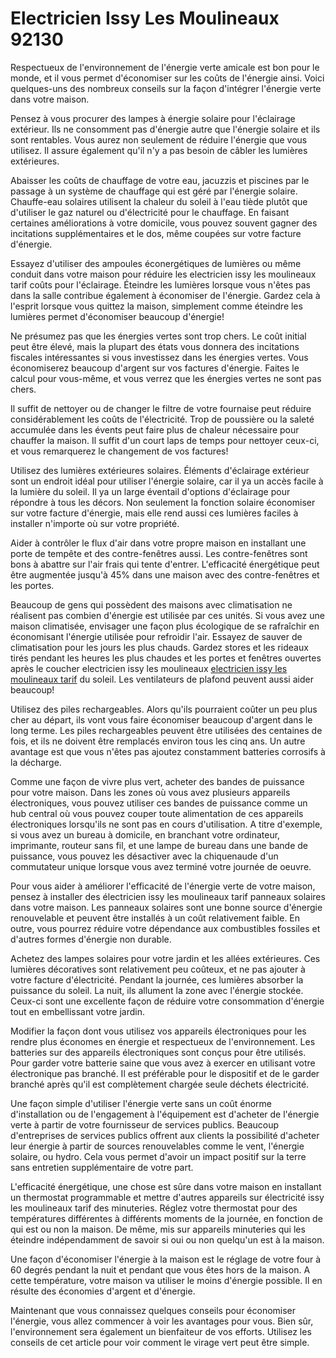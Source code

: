 # Electricien Issy Les Moulineaux 92130

Respectueux de l'environnement de l'énergie verte amicale est bon pour le monde, et il vous permet d'économiser sur les coûts de l'énergie ainsi. Voici quelques-uns des nombreux conseils sur la façon d'intégrer l'énergie verte dans votre maison.

Pensez à vous procurer des lampes à énergie solaire pour l'éclairage extérieur. Ils ne consomment pas d'énergie autre que l'énergie solaire et ils sont rentables. Vous aurez non seulement de réduire l'énergie que vous utilisez. Il assure également qu'il n'y a pas besoin de câbler les lumières extérieures.

Abaisser les coûts de chauffage de votre eau, jacuzzis et piscines par le passage à un système de chauffage qui est géré par l'énergie solaire. Chauffe-eau solaires utilisent la chaleur du soleil à l'eau tiède plutôt que d'utiliser le gaz naturel ou d'électricité pour le chauffage. En faisant certaines améliorations à votre domicile, vous pouvez souvent gagner des incitations supplémentaires et le dos, même coupées sur votre facture d'énergie.

Essayez d'utiliser des ampoules éconergétiques de lumières ou même conduit dans votre maison pour réduire les electricien issy les moulineaux tarif coûts pour l'éclairage. Éteindre les lumières lorsque vous n'êtes pas dans la salle contribue également à économiser de l'énergie. Gardez cela à l'esprit lorsque vous quittez la maison, simplement comme éteindre les lumières permet d'économiser beaucoup d'énergie!

Ne présumez pas que les énergies vertes sont trop chers. Le coût initial peut être élevé, mais la plupart des états vous donnera des incitations fiscales intéressantes si vous investissez dans les énergies vertes. Vous économiserez beaucoup d'argent sur vos factures d'énergie. Faites le calcul pour vous-même, et vous verrez que les énergies vertes ne sont pas chers.

Il suffit de nettoyer ou de changer le filtre de votre fournaise peut réduire considérablement les coûts de l'électricité. Trop de poussière ou la saleté accumulée dans les évents peut faire plus de chaleur nécessaire pour chauffer la maison. Il suffit d'un court laps de temps pour nettoyer ceux-ci, et vous remarquerez le changement de vos factures!

Utilisez des lumières extérieures solaires. Éléments d'éclairage extérieur sont un endroit idéal pour utiliser l'énergie solaire, car il ya un accès facile à la lumière du soleil. Il ya un large éventail d'options d'éclairage pour répondre à tous les décors. Non seulement la fonction solaire économiser sur votre facture d'énergie, mais elle rend aussi ces lumières faciles à installer n'importe où sur votre propriété.

Aider à contrôler le flux d'air dans votre propre maison en installant une porte de tempête et des contre-fenêtres aussi. Les contre-fenêtres sont bons à abattre sur l'air frais qui tente d'entrer. L'efficacité énergétique peut être augmentée jusqu'à 45% dans une maison avec des contre-fenêtres et les portes.

Beaucoup de gens qui possèdent des maisons avec climatisation ne réalisent pas combien d'énergie est utilisée par ces unités. Si vous avez une maison climatisée, envisager une façon plus écologique de se rafraîchir en économisant l'énergie utilisée pour refroidir l'air. Essayez de sauver de climatisation pour les jours les plus chauds. Gardez stores et les rideaux tirés pendant les heures les plus chaudes et les portes et fenêtres ouvertes après le coucher electricien issy les moulineaux [electricien issy les moulineaux tarif](http://electricienissy-les-moulineaux.fr) du soleil. Les ventilateurs de plafond peuvent aussi aider beaucoup!

Utilisez des piles rechargeables. Alors qu'ils pourraient coûter un peu plus cher au départ, ils vont vous faire économiser beaucoup d'argent dans le long terme. Les piles rechargeables peuvent être utilisées des centaines de fois, et ils ne doivent être remplacés environ tous les cinq ans. Un autre avantage est que vous n'êtes pas ajoutez constamment batteries corrosifs à la décharge.

Comme une façon de vivre plus vert, acheter des bandes de puissance pour votre maison. Dans les zones où vous avez plusieurs appareils électroniques, vous pouvez utiliser ces bandes de puissance comme un hub central où vous pouvez couper toute alimentation de ces appareils électroniques lorsqu'ils ne sont pas en cours d'utilisation. A titre d'exemple, si vous avez un bureau à domicile, en branchant votre ordinateur, imprimante, routeur sans fil, et une lampe de bureau dans une bande de puissance, vous pouvez les désactiver avec la chiquenaude d'un commutateur unique lorsque vous avez terminé votre journée de oeuvre.

Pour vous aider à améliorer l'efficacité de l'énergie verte de votre maison, pensez à installer des électricien issy les moulineaux tarif panneaux solaires dans votre maison. Les panneaux solaires sont une bonne source d'énergie renouvelable et peuvent être installés à un coût relativement faible. En outre, vous pourrez réduire votre dépendance aux combustibles fossiles et d'autres formes d'énergie non durable.

Achetez des lampes solaires pour votre jardin et les allées extérieures. Ces lumières décoratives sont relativement peu coûteux, et ne pas ajouter à votre facture d'électricité. Pendant la journée, ces lumières absorber la puissance du soleil. La nuit, ils allument la zone avec l'énergie stockée. Ceux-ci sont une excellente façon de réduire votre consommation d'énergie tout en embellissant votre jardin.

Modifier la façon dont vous utilisez vos appareils électroniques pour les rendre plus économes en énergie et respectueux de l'environnement. Les batteries sur des appareils électroniques sont conçus pour être utilisés. Pour garder votre batterie saine que vous avez à exercer en utilisant votre électronique pas branché. Il est préférable pour le dispositif et de le garder branché après qu'il est complètement chargée seule déchets électricité.

Une façon simple d'utiliser l'énergie verte sans un coût énorme d'installation ou de l'engagement à l'équipement est d'acheter de l'énergie verte à partir de votre fournisseur de services publics. Beaucoup d'entreprises de services publics offrent aux clients la possibilité d'acheter leur énergie à partir de sources renouvelables comme le vent, l'énergie solaire, ou hydro. Cela vous permet d'avoir un impact positif sur la terre sans entretien supplémentaire de votre part.

L'efficacité énergétique, une chose est sûre dans votre maison en installant un thermostat programmable et mettre d'autres appareils sur électricité issy les moulineaux tarif des minuteries. Réglez votre thermostat pour des températures différentes à différents moments de la journée, en fonction de qui est ou non la maison. De même, mis sur appareils minuteries qui les éteindre indépendamment de savoir si oui ou non quelqu'un est à la maison.

Une façon d'économiser l'énergie à la maison est le réglage de votre four à 60 degrés pendant la nuit et pendant que vous êtes hors de la maison. A cette température, votre maison va utiliser le moins d'énergie possible. Il en résulte des économies d'argent et d'énergie.

Maintenant que vous connaissez quelques conseils pour économiser l'énergie, vous allez commencer à voir les avantages pour vous. Bien sûr, l'environnement sera également un bienfaiteur de vos efforts. Utilisez les conseils de cet article pour voir comment le virage vert peut être simple.
